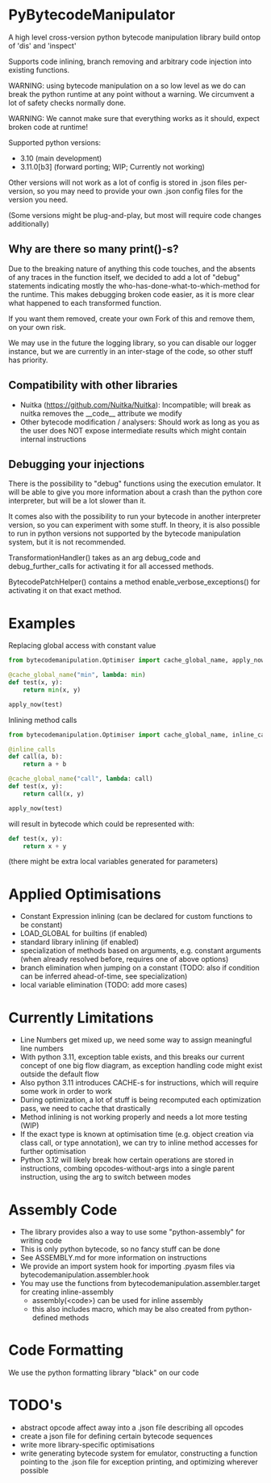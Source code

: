# PyBytecodeManipulator
A high level cross-version python bytecode manipulation library build ontop
of 'dis' and 'inspect'

Supports code inlining, branch removing and arbitrary code injection into
existing functions.

WARNING: using bytecode manipulation on a so low level as we do can break
the python runtime at any point without a warning. We circumvent a lot of
safety checks normally done.

WARNING: We cannot make sure that everything works as it should, expect broken code
at runtime!


Supported python versions:

- 3.10 (main development)
- 3.11.0[b3] (forward porting; WIP; Currently not working)

Other versions will not work as a lot of config is stored in .json files per-version,
so you may need to provide your own .json config files for the version you need.

(Some versions might be plug-and-play, but most will require code changes additionally)

## Why are there so many print()-s?

Due to the breaking nature of anything this code touches, and the absents of any traces
in the function itself, we decided to add a lot of "debug" statements indicating
mostly the who-has-done-what-to-which-method for the runtime.
This makes debugging broken code easier, as it is more clear what happened to each transformed function.

If you want them removed, create your own Fork of this and remove them, on your own risk.

We may use in the future the logging library, so you can disable our logger instance, but we
are currently in an inter-stage of the code, so other stuff has priority.

## Compatibility with other libraries

- Nuitka (https://github.com/Nuitka/Nuitka): Incompatible; will break as nuitka removes the \_\_code__ attribute
  we modify
- Other bytecode modification / analysers: Should work as long as you as the user does NOT expose intermediate
  results which might contain internal instructions


## Debugging your injections

There is the possibility to "debug" functions using the execution emulator.
It will be able to give you more information about a crash than the python core interpreter,
but will be a lot slower than it.

It comes also with the possibility to run your bytecode in another interpreter version, so
you can experiment with some stuff.
In theory, it is also possible to run in python versions not supported by the
bytecode manipulation system, but it is not recommended.

TransformationHandler() takes as an arg debug_code and debug_further_calls
for activating it for all accessed methods.

BytecodePatchHelper() contains a method enable_verbose_exceptions() for activating it on
that exact method.


# Examples

Replacing global access with constant value

```python
from bytecodemanipulation.Optimiser import cache_global_name, apply_now

@cache_global_name("min", lambda: min)
def test(x, y):
    return min(x, y)

apply_now(test)
```

Inlining method calls

```python
from bytecodemanipulation.Optimiser import cache_global_name, inline_calls, apply_now

@inline_calls
def call(a, b):
    return a + b

@cache_global_name("call", lambda: call)
def test(x, y):
    return call(x, y)

apply_now(test)
```

will result in bytecode which could be represented with:

```python
def test(x, y):
    return x + y
```

(there might be extra local variables generated for parameters)

# Applied Optimisations

- Constant Expression inlining (can be declared for custom functions to be constant)
- LOAD_GLOBAL for builtins (if enabled)
- standard library inlining (if enabled)
- specialization of methods based on arguments, e.g. constant arguments (when already resolved before, requires one of above options)
- branch elimination when jumping on a constant (TODO: also if condition can be inferred ahead-of-time, see specialization)
- local variable elimination (TODO: add more cases)


# Currently Limitations

- Line Numbers get mixed up, we need some way to assign meaningful line numbers
- With python 3.11, exception table exists, and this breaks our current concept of one big flow diagram,
  as exception handling code might exist outside the default flow
- Also python 3.11 introduces CACHE-s for instructions, which will require some work in order to work
- During optimization, a lot of stuff is being recomputed each optimization pass, we need to cache that drastically
- Method inlining is not working properly and needs a lot more testing (WIP)
- If the exact type is known at optimisation time (e.g. object creation via class call, or type annotation), we can try to
  inline method accesses for further optimisation
- Python 3.12 will likely break how certain operations are stored in instructions, combing opcodes-without-args into a single
  parent instruction, using the arg to switch between modes


# Assembly Code

- The library provides also a way to use some "python-assembly" for writing code
- This is only python bytecode, so no fancy stuff can be done
- See ASSEMBLY.md for more information on instructions
- We provide an import system hook for importing .pyasm files via bytecodemanipulation.assembler.hook
- You may use the functions from bytecodemanipulation.assembler.target for creating inline-assembly
    - assembly(\<code>) can be used for inline assembly
    - this also includes macro, which may be also created from python-defined methods


# Code Formatting

We use the python formatting library "black" on our code

# TODO's

- abstract opcode affect away into a .json file describing all opcodes
- create a json file for defining certain bytecode sequences
- write more library-specific optimisations
- write generating bytecode system for emulator, constructing a function pointing to the
  .json file for exception printing, and optimizing wherever possible

